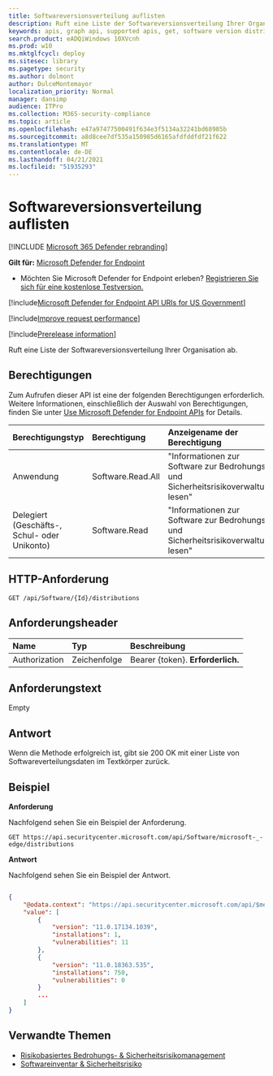 ```yaml
---
title: Softwareversionsverteilung auflisten
description: Ruft eine Liste der Softwareversionsverteilung Ihrer Organisation ab
keywords: apis, graph api, supported apis, get, software version distribution, Microsoft Defender for Endpoint tvm api
search.product: eADQiWindows 10XVcnh
ms.prod: w10
ms.mktglfcycl: deploy
ms.sitesec: library
ms.pagetype: security
ms.author: dolmont
author: DulceMontemayor
localization_priority: Normal
manager: dansimp
audience: ITPro
ms.collection: M365-security-compliance
ms.topic: article
ms.openlocfilehash: e47a97477500491f634e3f5134a32241bd68985b
ms.sourcegitcommit: a8d8cee7df535a150985d6165afdfddfdf21f622
ms.translationtype: MT
ms.contentlocale: de-DE
ms.lasthandoff: 04/21/2021
ms.locfileid: "51935293"
---
```

# <a name="list-software-version-distribution"></a>Softwareversionsverteilung auflisten 

[!INCLUDE [Microsoft 365 Defender rebranding](../../includes/microsoft-defender.md)]

**Gilt für:** [Microsoft Defender for Endpoint](https://go.microsoft.com/fwlink/?linkid=2154037)

- Möchten Sie Microsoft Defender for Endpoint erleben? [Registrieren Sie sich für eine kostenlose Testversion.](https://www.microsoft.com/microsoft-365/windows/microsoft-defender-atp?ocid=docs-wdatp-exposedapis-abovefoldlink) 

[!include[Microsoft Defender for Endpoint API URIs for US Government](../../includes/microsoft-defender-api-usgov.md)]

[!include[Improve request performance](../../includes/improve-request-performance.md)]

[!include[Prerelease information](../../includes/prerelease.md)]

Ruft eine Liste der Softwareversionsverteilung Ihrer Organisation ab. 

## <a name="permissions"></a>Berechtigungen
Zum Aufrufen dieser API ist eine der folgenden Berechtigungen erforderlich. Weitere Informationen, einschließlich der Auswahl von Berechtigungen, finden Sie unter [Use Microsoft Defender for Endpoint APIs](apis-intro.md) for Details.

Berechtigungstyp |   Berechtigung  |   Anzeigename der Berechtigung
:---|:---|:---
Anwendung | Software.Read.All | "Informationen zur Software zur Bedrohungs- und Sicherheitsrisikoverwaltung lesen"
Delegiert (Geschäfts-, Schul- oder Unikonto) | Software.Read | "Informationen zur Software zur Bedrohungs- und Sicherheitsrisikoverwaltung lesen"

## <a name="http-request"></a>HTTP-Anforderung
```
GET /api/Software/{Id}/distributions
```

## <a name="request-headers"></a>Anforderungsheader

| Name        | Typ | Beschreibung
|:--------------|:-------|:--------------|
| Authorization | Zeichenfolge | Bearer {token}. **Erforderlich.**

## <a name="request-body"></a>Anforderungstext
Empty

## <a name="response"></a>Antwort
Wenn die Methode erfolgreich ist, gibt sie 200 OK mit einer Liste von Softwareverteilungsdaten im Textkörper zurück. 


## <a name="example"></a>Beispiel

**Anforderung**

Nachfolgend sehen Sie ein Beispiel der Anforderung.

```
GET https://api.securitycenter.microsoft.com/api/Software/microsoft-_-edge/distributions
```

**Antwort**

Nachfolgend sehen Sie ein Beispiel der Antwort.

```json

{
    "@odata.context": "https://api.securitycenter.microsoft.com/api/$metadata#Distributions",
    "value": [
        {
            "version": "11.0.17134.1039",
            "installations": 1,
            "vulnerabilities": 11
        },
        {
            "version": "11.0.18363.535",
            "installations": 750,
            "vulnerabilities": 0
        }
        ...
    ]
}
```

## <a name="related-topics"></a>Verwandte Themen
- [Risikobasiertes Bedrohungs- & Sicherheitsrisikomanagement](https://docs.microsoft.com/microsoft-365/security/defender-endpoint/next-gen-threat-and-vuln-mgt)
- [Softwareinventar & Sicherheitsrisiko](https://docs.microsoft.com/microsoft-365/security/defender-endpoint/tvm-software-inventory)
